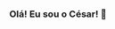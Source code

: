### Olá! Eu sou o César! 👋 

<!--
**camdsDS/camdsDS** is a ✨ _special_ ✨ repository because its `README.md` (this file) appears on your GitHub profile.

[![Linkedin Badge](https://img.shields.io/badge/-LinkedIn-blue?style=flat-square&logo=Linkedin&logoColor=white&link=https://www.linkedin.com/in/camds/)](https://www.linkedin.com/in/camds/)

Atualmente interessado em Ciência de dados e Machine learning (veja alguns dos meus projetos em https://camdsds.github.io/Cesar_Portfolio/).
